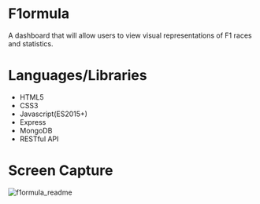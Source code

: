 # F1ormula
A dashboard that will allow users to view visual representations of F1 races and statistics.

# Languages/Libraries
* HTML5
* CSS3
* Javascript(ES2015+)
* Express
* MongoDB
* RESTful API

# Screen Capture
![f1ormula_readme](https://user-images.githubusercontent.com/24850718/36565595-c60aea86-17d5-11e8-87a6-09adb6c5e8e5.gif)
